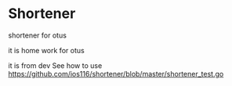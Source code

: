 #  Shortener
shortener for otus

it is home work for otus

it is from dev
See how to use https://github.com/ios116/shortener/blob/master/shortener_test.go
